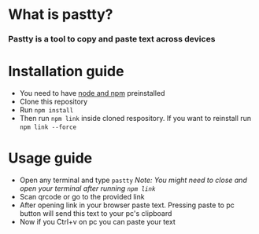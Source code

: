 # What is pastty?
### Pastty is a tool to copy and paste text across devices
# Installation guide
- You need to have [node and npm](https://nodejs.org/en/download/) preinstalled
- Clone this repository
- Run `npm install`
- Then run `npm link` inside cloned respository. If you want to reinstall run `npm link --force`
# Usage guide
- Open any terminal and type `pastty` *Note: You might need to close and open your terminal after running `npm link`*
- Scan qrcode or go to the provided link
- After opening link in your browser paste text. Pressing paste to pc button will send this text to your pc's clipboard
- Now if you Ctrl+v on pc you can paste your text
